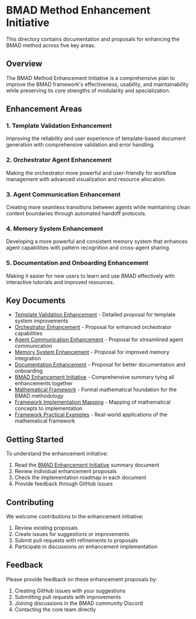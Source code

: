 # BMAD Method Enhancement Initiative

This directory contains documentation and proposals for enhancing the BMAD method across five key areas.

## Overview

The BMAD Method Enhancement Initiative is a comprehensive plan to improve the BMAD framework's effectiveness, usability, and maintainability while preserving its core strengths of modularity and specialization.

## Enhancement Areas

### 1. Template Validation Enhancement
Improving the reliability and user experience of template-based document generation with comprehensive validation and error handling.

### 2. Orchestrator Agent Enhancement
Making the orchestrator more powerful and user-friendly for workflow management with advanced visualization and resource allocation.

### 3. Agent Communication Enhancement
Creating more seamless transitions between agents while maintaining clean context boundaries through automated handoff protocols.

### 4. Memory System Enhancement
Developing a more powerful and consistent memory system that enhances agent capabilities with pattern recognition and cross-agent sharing.

### 5. Documentation and Onboarding Enhancement
Making it easier for new users to learn and use BMAD effectively with interactive tutorials and improved resources.

## Key Documents

- [Template Validation Enhancement](template-validation-enhancement.md) - Detailed proposal for template system improvements
- [Orchestrator Enhancement](orchestrator-enhancement.md) - Proposal for enhanced orchestrator capabilities
- [Agent Communication Enhancement](agent-communication-enhancement.md) - Proposal for streamlined agent communication
- [Memory System Enhancement](memory-system-enhancement.md) - Proposal for improved memory integration
- [Documentation Enhancement](documentation-enhancement.md) - Proposal for better documentation and onboarding
- [BMAD Enhancement Initiative](bmad-enhancement-initiative.md) - Comprehensive summary tying all enhancements together
- [Mathematical Framework](bmad-mathematical-framework.md) - Formal mathematical foundation for the BMAD methodology
- [Framework Implementation Mapping](bmad-framework-implementation-mapping.md) - Mapping of mathematical concepts to implementation
- [Framework Practical Examples](bmad-framework-practical-examples.md) - Real-world applications of the mathematical framework

## Getting Started

To understand the enhancement initiative:

1. Read the [BMAD Enhancement Initiative](bmad-enhancement-initiative.md) summary document
2. Review individual enhancement proposals
3. Check the implementation roadmap in each document
4. Provide feedback through GitHub issues

## Contributing

We welcome contributions to the enhancement initiative:

1. Review existing proposals
2. Create issues for suggestions or improvements
3. Submit pull requests with refinements to proposals
4. Participate in discussions on enhancement implementation

## Feedback

Please provide feedback on these enhancement proposals by:

1. Creating GitHub issues with your suggestions
2. Submitting pull requests with improvements
3. Joining discussions in the BMAD community Discord
4. Contacting the core team directly